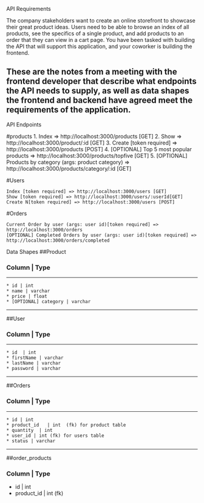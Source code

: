 API Requirements

The company stakeholders want to create an online storefront to showcase their great product ideas. Users need to be able to browse an index of all products, see the specifics of a single product, and add products to an order that they can view in a cart page. You have been tasked with building the API that will support this application, and your coworker is building the frontend.

These are the notes from a meeting with the frontend developer that describe what endpoints the API needs to supply, as well as data shapes the frontend and backend have agreed meet the requirements of the application.
---
API Endpoints

#products
    1. Index => http://localhost:3000/products [GET]
    2. Show  => http://localhost:3000/product/:id [GET]
    3. Create [token required]  => http://localhost:3000/products [POST]
    4. [OPTIONAL] Top 5 most popular products => http://localhost:3000/products/topfive [GET]
    5. [OPTIONAL] Products by category (args: product category) =>  http://localhost:3000/products/category/:id [GET]

#Users

    Index [token required] => http://localhost:3000/users [GET]
    Show [token required] => http://localhost:3000/users/:userId[GET]
    Create N[token required] => http://localhost:3000/users [POST]

#Orders

    Current Order by user (args: user id)[token required] => http://localhost:3000/orders
    [OPTIONAL] Completed Orders by user (args: user id)[token required] => http://localhost:3000/orders/completed

Data Shapes
##Product
### Column | Type
---
    * id | int
    * name | varchar
    * price | float
    * [OPTIONAL] category | varchar
---
##User
### Column | Type
---
    * id  | int
    * firstName | varchar
    * lastName | varchar
    * password | varchar
---
##Orders
### Column | Type
---
    * id | int
    * product_id   | int  (fk) for product table
    * quantity  | int 
    * user_id | int (fk) for users table
    * status | varchar
---
##order_products
### Column | Type
* id | int 
* product_id | int (fk)